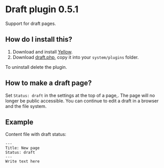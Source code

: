 Draft plugin 0.5.1
==================
Support for draft pages.

How do I install this?
----------------------
1. Download and install [Yellow](https://github.com/datenstrom/yellow/).  
2. Download [draft.php](draft.php?raw=true), copy it into your `system/plugins` folder.  

To uninstall delete the plugin.

How to make a draft page?
-------------------------
Set `Status: draft` in the settings at the top of a page,. The page will no longer be public accessible. You can continue to edit a draft in a browser and the file system.

Example
-------
Content file with draft status:

    ---
    Title: New page
    Status: draft
    ---
    Write text here